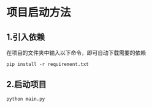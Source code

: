 # 项目启动方法

## 1.引入依赖
在项目的文件夹中输入以下命令，即可自动下载需要的依赖
```
pip install -r requirement.txt
```
## 2.启动项目
```
python main.py
```